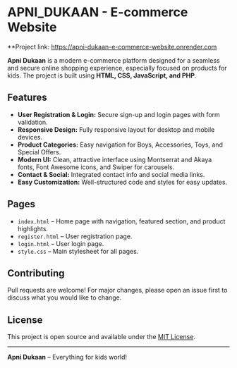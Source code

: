 # APNI_DUKAAN - E-commerce Website

**Project link: https://apni-dukaan-e-commerce-website.onrender.com

**Apni Dukaan** is a modern e-commerce platform designed for a seamless and secure online shopping experience, especially focused on products for kids. The project is built using **HTML, CSS, JavaScript, and PHP**.

## Features

- **User Registration & Login:** Secure sign-up and login pages with form validation.
- **Responsive Design:** Fully responsive layout for desktop and mobile devices.
- **Product Categories:** Easy navigation for Boys, Accessories, Toys, and Special Offers.
- **Modern UI:** Clean, attractive interface using Montserrat and Akaya fonts, Font Awesome icons, and Swiper for carousels.
- **Contact & Social:** Integrated contact info and social media links.
- **Easy Customization:** Well-structured code and styles for easy updates.

## Pages

- `index.html` – Home page with navigation, featured section, and product highlights.
- `register.html` – User registration page.
- `login.html` – User login page.
- `style.css` – Main stylesheet for all pages.



## Contributing

Pull requests are welcome! For major changes, please open an issue first to discuss what you would like to change.

## License

This project is open source and available under the [MIT License](LICENSE).

---

**Apni Dukaan** – Everything for kids world!
